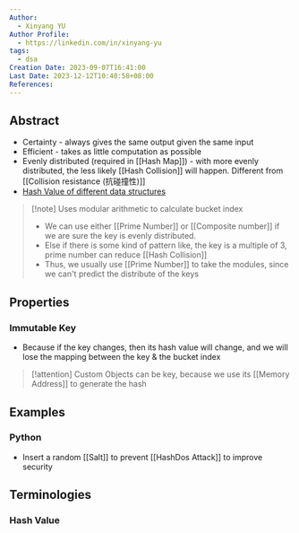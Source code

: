 ```yaml
---
Author:
  - Xinyang YU
Author Profile:
  - https://linkedin.com/in/xinyang-yu
tags:
  - dsa
Creation Date: 2023-09-07T16:41:00
Last Date: 2023-12-12T10:40:58+08:00
References: 
---
```


## Abstract

- Certainty - always gives the same output given the same input
- Efficient - takes as little computation as possible
- Evenly distributed (required in [[Hash Map]]) - with more evenly distributed, the less likely [[Hash Collision]] will happen. Different from [[Collision resistance (抗碰撞性)]]
- [Hash Value of different data structures](https://www.hello-algo.com/chapter_hashing/hash_algorithm/#634)

> [!note] Uses modular arithmetic to calculate bucket index
>
> -   We can use either [[Prime Number]] or [[Composite number]] if we are sure the key is evenly distributed.
> -   Else if there is some kind of pattern like, the key is a multiple of 3, prime number can reduce [[Hash Collision]]
> -   Thus, we usually use [[Prime Number]] to take the modules, since we can't predict the distribute of the keys

## Properties

### Immutable Key

- Because if the key changes, then its hash value will change, and we will lose the mapping between the key & the bucket index

>[!attention] Custom Objects can be key, because we use its [[Memory Address]] to generate the hash

## Examples

### Python

- Insert a random [[Salt]] to prevent [[HashDos Attack]] to improve security

## Terminologies

### Hash Value
